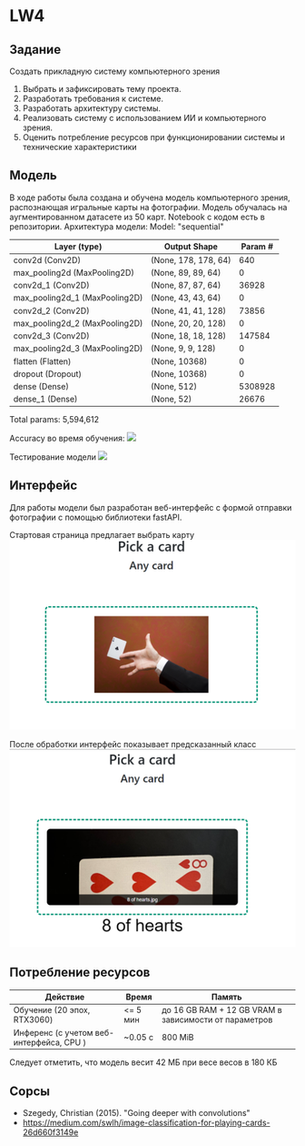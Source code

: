 # LW4

## Задание
Создать прикладную систему компьютерного зрения
1. Выбрать и зафиксировать тему проекта.
2. Разработать требования к системе.
3. Разработать архитектуру системы.
4. Реализовать систему с использованием ИИ и компьютерного зрения.
5. Оценить потребление ресурсов при функционировании системы и 
технические характеристики
## Модель
В ходе работы была создана и обучена модель компьютерного зрения, распознающая игральные карты на фотографии. 
Модель обучалась на аугментированном датасете из 50 карт. Notebook с кодом есть в репозитории.
Архитектура модели:
Model: "sequential"

| Layer (type)                   | Output Shape         | Param # |
|--------------------------------|----------------------|---------|
| conv2d (Conv2D)                | (None, 178, 178, 64) | 640     |
| max_pooling2d (MaxPooling2D)   | (None, 89, 89, 64)   | 0       |
| conv2d_1 (Conv2D)              | (None, 87, 87, 64)   | 36928   |
| max_pooling2d_1 (MaxPooling2D) | (None, 43, 43, 64)   | 0       |
| conv2d_2 (Conv2D)              | (None, 41, 41, 128)  | 73856   |
| max_pooling2d_2 (MaxPooling2D) | (None, 20, 20, 128)  | 0       |
| conv2d_3 (Conv2D)              | (None, 18, 18, 128)  | 147584  |
| max_pooling2d_3 (MaxPooling2D) | (None, 9, 9, 128)    | 0       |
| flatten (Flatten)              | (None, 10368)        | 0       |
| dropout (Dropout)              | (None, 10368)        | 0       |
| dense (Dense)                  | (None, 512)          | 5308928 |
| dense_1 (Dense)                | (None, 52)           | 26676   |

Total params: 5,594,612

Accuracy во время обучения: 
![](report/acc.png)

Тестирование модели
![](report/result.png)
## Интерфейс

Для работы модели был разработан веб-интерфейс с формой отправки фотографии с помощью библиотеки fastAPI.

Стартовая страница предлагает выбрать карту
![](report/interface1.png)

После обработки интерфейс показывает предсказанный класс
![](report/interface2.png)
## Потребление ресурсов
| Действие                                 | Время   | Память                                       |
|------------------------------------------|---------|----------------------------------------------|
| Обучение (20 эпох, RTX3060)              | <= 5 мин | до 16 GB RAM + 12 GB VRAM в зависимости от параметров |
| Инференс (с учетом веб-интерфейса, CPU ) | ~0.05 с | 800 MiB                                      |
 
Следует отметить, что модель весит 42 МБ при весе весов в 180 КБ

## Сорсы
- Szegedy, Christian (2015). "Going deeper with convolutions"
- https://medium.com/swlh/image-classification-for-playing-cards-26d660f3149e
